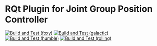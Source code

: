 # RQt Plugin for Joint Group Position Controller

[![Build and Test (foxy)](../../actions/workflows/build_and_test_foxy.yaml/badge.svg?branch=rolling)](../../actions/workflows/build_and_test_foxy.yaml?query=branch:rolling)
[![Build and Test (galactic)](../../actions/workflows/build_and_test_galactic.yaml/badge.svg?branch=rolling)](../../actions/workflows/build_and_test_galactic.yaml?query=branch:rolling)
[![Build and Test (humble)](../../actions/workflows/build_and_test_humble.yaml/badge.svg?branch=rolling)](../../actions/workflows/build_and_test_humble.yaml?query=branch:rolling)
[![Build and Test (rolling)](../../actions/workflows/build_and_test_rolling.yaml/badge.svg?branch=rolling)](../../actions/workflows/build_and_test_rolling.yaml?query=branch:rolling)

